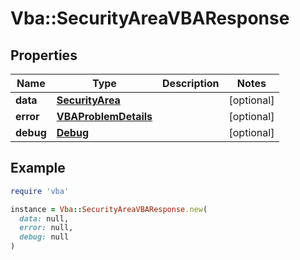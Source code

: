 # Vba::SecurityAreaVBAResponse

## Properties

| Name | Type | Description | Notes |
| ---- | ---- | ----------- | ----- |
| **data** | [**SecurityArea**](SecurityArea.md) |  | [optional] |
| **error** | [**VBAProblemDetails**](VBAProblemDetails.md) |  | [optional] |
| **debug** | [**Debug**](Debug.md) |  | [optional] |

## Example

```ruby
require 'vba'

instance = Vba::SecurityAreaVBAResponse.new(
  data: null,
  error: null,
  debug: null
)
```

